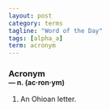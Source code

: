 ```yaml
---
layout: post
category: terms
tagline: "Word of the Day"
tags: [alpha_a]
term: acronym
---
```


<h3>Acronym<br/> <small>&mdash; n. (ac<span>&middot;</span>ron<span>&middot;</span>ym)</small></h3>
<p><ol>
<li>An Ohioan letter.</li>
</ol></p>
